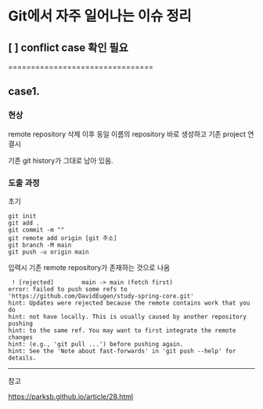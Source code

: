 # Git에서 자주 일어나는 이슈 정리

## [ ] conflict  case 확인 필요

================================

## case1.

### 현상

remote repository 삭제 이후 동일 이름의 repository 바로 생성하고 기존 project 연결시

기존 git history가 그대로 남아 있음.

### 도출 과정

초기 
```
git init
git add .
git commit -m ""
git remote add origin [git 주소]
git branch -M main
git push -u origin main
```

입력시 기존 remote repository가 존재하는 것으로 나옴

```
 ! [rejected]        main -> main (fetch first)
error: failed to push some refs to 'https://github.com/DavidEugen/study-spring-core.git'
hint: Updates were rejected because the remote contains work that you do
hint: not have locally. This is usually caused by another repository pushing
hint: to the same ref. You may want to first integrate the remote changes
hint: (e.g., 'git pull ...') before pushing again.
hint: See the 'Note about fast-forwards' in 'git push --help' for details.
```


---

참고

https://parksb.github.io/article/28.html
